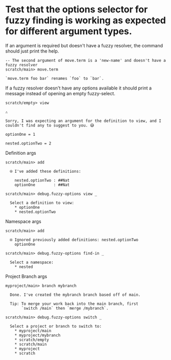 # Test that the options selector for fuzzy finding is working as expected for different argument types.

If an argument is required but doesn't have a fuzzy resolver, the command should just print the help.

```ucm
-- The second argument of move.term is a 'new-name' and doesn't have a fuzzy resolver
scratch/main> move.term

`move.term foo bar` renames `foo` to `bar`.

```
If a fuzzy resolver doesn't have any options available it should print a message instead of
opening an empty fuzzy-select.

```ucm
scratch/empty> view

⚠️

Sorry, I was expecting an argument for the definition to view, and I couldn't find any to suggest to you. 😅

```
``` unison
optionOne = 1

nested.optionTwo = 2
```

Definition args

```ucm
scratch/main> add

  ⍟ I've added these definitions:
  
    nested.optionTwo : ##Nat
    optionOne        : ##Nat

scratch/main> debug.fuzzy-options view _

  Select a definition to view:
    * optionOne
    * nested.optionTwo

```
Namespace args

```ucm
scratch/main> add

  ⊡ Ignored previously added definitions: nested.optionTwo
    optionOne

scratch/main> debug.fuzzy-options find-in _

  Select a namespace:
    * nested

```
Project Branch args

```ucm
myproject/main> branch mybranch

  Done. I've created the mybranch branch based off of main.
  
  Tip: To merge your work back into the main branch, first
       `switch /main` then `merge /mybranch`.

scratch/main> debug.fuzzy-options switch _

  Select a project or branch to switch to:
    * myproject/main
    * myproject/mybranch
    * scratch/empty
    * scratch/main
    * myproject
    * scratch

```
